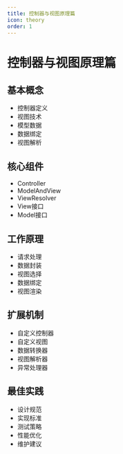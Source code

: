 ```yaml
---
title: 控制器与视图原理篇
icon: theory
order: 1
---
```


# 控制器与视图原理篇

## 基本概念
- 控制器定义
- 视图技术
- 模型数据
- 数据绑定
- 视图解析

## 核心组件
- Controller
- ModelAndView
- ViewResolver
- View接口
- Model接口

## 工作原理
- 请求处理
- 数据封装
- 视图选择
- 数据绑定
- 视图渲染

## 扩展机制
- 自定义控制器
- 自定义视图
- 数据转换器
- 视图解析器
- 异常处理器

## 最佳实践
- 设计规范
- 实现标准
- 测试策略
- 性能优化
- 维护建议
